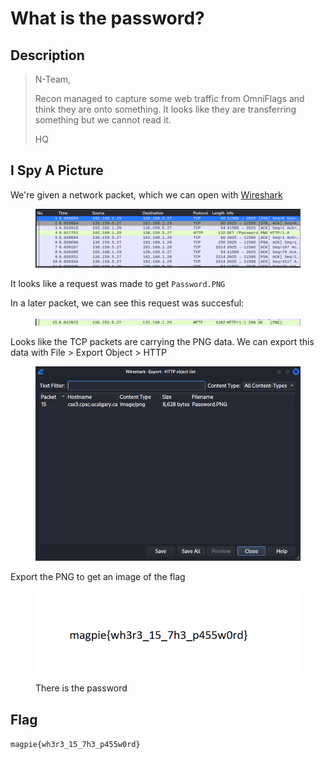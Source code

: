 # What is the password?

## Description

> N-Team,
>
> Recon managed to capture some web traffic from OmniFlags and think they are onto something. It looks like they are transferring something but we cannot read it.
>
> HQ

## I Spy A Picture

We're given a network packet, which we can open with [Wireshark](https://www.wireshark.org/)

<figure><img src="../../.gitbook/assets/image (1) (4).png" alt=""><figcaption></figcaption></figure>

It looks like a request was made to get `Password.PNG`

In a later packet, we can see this request was succesful:

<figure><img src="../../.gitbook/assets/image (2) (4).png" alt=""><figcaption></figcaption></figure>

Looks like the TCP packets are carrying the PNG data. We can export this data with File > Export Object >  HTTP

<figure><img src="../../.gitbook/assets/image (8) (4).png" alt=""><figcaption></figcaption></figure>

Export the PNG to get an image of the flag

<figure><img src="../../.gitbook/assets/image (5) (1).png" alt=""><figcaption><p>There is the password</p></figcaption></figure>

## Flag

`magpie{wh3r3_15_7h3_p455w0rd}`
